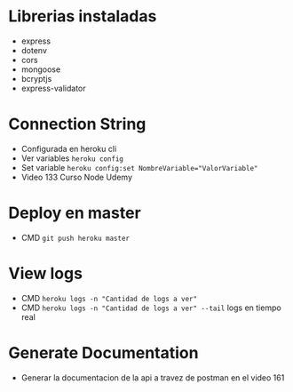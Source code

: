 # Librerias instaladas
 - express
 - dotenv
 - cors
 - mongoose
 - bcryptjs
 - express-validator

 # Connection String
 - Configurada en heroku cli
 - Ver variables ```heroku config```
 - Set variable ```heroku config:set NombreVariable="ValorVariable"```
 - Video 133 Curso Node Udemy
  
  # Deploy en master
  - CMD ```git push heroku master```

  # View logs
  - CMD ```heroku logs -n "Cantidad de logs a ver"```
  - CMD ```heroku logs -n "Cantidad de logs a ver" --tail``` logs en tiempo real

  # Generate Documentation
  - Generar la documentacion de la api a travez de postman en el video 161 